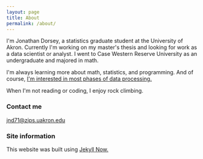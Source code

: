 ```yaml
---
layout: page
title: About
permalink: /about/
---
```


I'm Jonathan Dorsey, a statistics graduate student at the University of Akron. 
Currently I'm working on my master's thesis and looking for work as a data scientist or analyst.
I went to Case Western Reserve University as an undergraduate and majored in math.

I'm always learning more about math, statistics, and programming. 
And of course, [I'm interested in most phases of data processing.](https://youtu.be/0bomkgXeDkE?t=213)

When I'm not reading or coding, I enjoy rock climbing.

### Contact me

[jnd71@zips.uakron.edu](mailto:jnd71@zips.uakron.edu)

### Site information

This website was built using [Jekyll Now.](https://github.com/barryclark/jekyll-now)